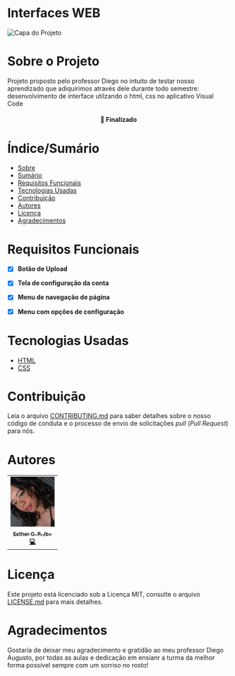 # Interfaces WEB 


![Capa do Projeto](https://picsum.photos/850/280)

# Sobre o Projeto

Projeto proposto pelo professor Diego no intuito de testar nosso aprendizado que adiquirimos através dele durante todo semestre: desenvolvimento de interface utilzando o html, css no aplicativo Visual Code

<h4 align="center"> 
	🚧  Finalizado
</h4>

# Índice/Sumário

* [Sobre](#sobre-o-projeto)
* [Sumário](#índice/sumário)
* [Requisitos Funcionais](#requisitos-funcionais)
* [Tecnologias Usadas](#tecnologias-usadas)
* [Contribuição](#contribuição)
* [Autores](#autores)
* [Licença](#licença)
* [Agradecimentos](#agradecimentos)


# Requisitos Funcionais 

- [x] **Botão de Upload**
- [x] **Tela de configuração da conta**
- [x] **Menu de navegação de página**
- [x] **Menu com opções de configuração**


# Tecnologias Usadas

- [HTML](https://developer.mozilla.org/pt-BR/docs/Web/HTML)
- [CSS](https://developer.mozilla.org/pt-BR/docs/Web/CSS)

# Contribuição

Leia o arquivo [CONTRIBUTING.md](CONTRIBUTING.md) para saber detalhes sobre o nosso código de conduta e o processo de envio de solicitações *pull* (*Pull Request*) para nós.

# Autores

<table>
  <tbody>
    <tr>
    <td align="center">
	  	<a href="https://kentcdodds.com">
			<img src="./esther.png" width="100px;" alt="Esther Paula"/>
			<br />
			<sub><b>Esther G. P. /b></sub>
		</a>
		<br />
		<a href="https://github.com/testing-library/react-testing-library/commits?author=kentcdodds" title="Code">💻</a>
	</td>
    </tr>
	</tbody>
<table>

# Licença

Este projeto está licenciado sob a Licença MIT,  consulte o arquivo [LICENSE.md](LICENSE.md) para mais detalhes.

# Agradecimentos

Gostaria de deixar meu agradecimento e gratidão ao meu professor Diego Augusto, por todas as aulas e dedicação em ensianr a turma da melhor forma possível sempre com um sorriso no rosto! 
